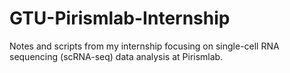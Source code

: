 # GTU-Pirismlab-Internship
Notes and scripts from my internship focusing on single-cell RNA sequencing (scRNA-seq) data analysis at Pirismlab.
